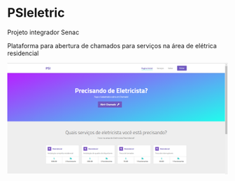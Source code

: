 # PSIeletric
Projeto integrador Senac

Plataforma para abertura de chamados para serviços na área de elétrica residencial

![Screenshot](paginainicial.PNG)
